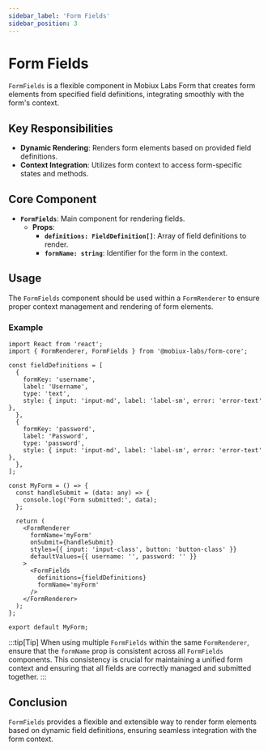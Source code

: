 ```yaml
---
sidebar_label: 'Form Fields'
sidebar_position: 3
---
```


# Form Fields

`FormFields` is a flexible component in Mobiux Labs Form that creates form elements from specified field definitions, integrating smoothly with the form's context.

## Key Responsibilities

- **Dynamic Rendering**: Renders form elements based on provided field definitions.
- **Context Integration**: Utilizes form context to access form-specific states and methods.

## Core Component

- **`FormFields`**: Main component for rendering fields.
  - **Props**:
    - **`definitions: FieldDefinition[]`**: Array of field definitions to render.
    - **`formName: string`**: Identifier for the form in the context.

## Usage

The `FormFields` component should be used within a `FormRenderer` to ensure proper context management and rendering of form elements.

### Example

```tsx
import React from 'react';
import { FormRenderer, FormFields } from '@mobiux-labs/form-core';

const fieldDefinitions = [
  {
    formKey: 'username',
    label: 'Username',
    type: 'text',
    style: { input: 'input-md', label: 'label-sm', error: 'error-text' },
  },
  {
    formKey: 'password',
    label: 'Password',
    type: 'password',
    style: { input: 'input-md', label: 'label-sm', error: 'error-text' },
  },
];

const MyForm = () => {
  const handleSubmit = (data: any) => {
    console.log('Form submitted:', data);
  };

  return (
    <FormRenderer
      formName='myForm'
      onSubmit={handleSubmit}
      styles={{ input: 'input-class', button: 'button-class' }}
      defaultValues={{ username: '', password: '' }}
    >
      <FormFields
        definitions={fieldDefinitions}
        formName='myForm'
      />
    </FormRenderer>
  );
};

export default MyForm;
```

:::tip[Tip]
When using multiple `FormFields` within the same `FormRenderer`, ensure that the `formName` prop is consistent across all `FormFields` components. This consistency is crucial for maintaining a unified form context and ensuring that all fields are correctly managed and submitted together.
:::

## Conclusion

`FormFields` provides a flexible and extensible way to render form elements based on dynamic field definitions, ensuring seamless integration with the form context.
